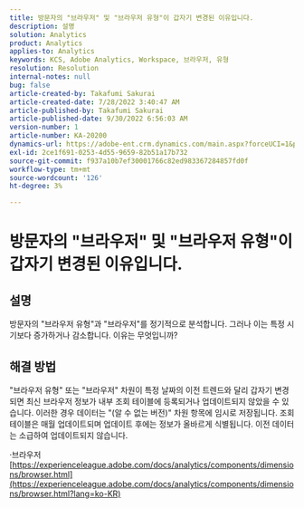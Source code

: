 ```yaml
---
title: 방문자의 "브라우저" 및 "브라우저 유형"이 갑자기 변경된 이유입니다.
description: 설명
solution: Analytics
product: Analytics
applies-to: Analytics
keywords: KCS, Adobe Analytics, Workspace, 브라우저, 유형
resolution: Resolution
internal-notes: null
bug: false
article-created-by: Takafumi Sakurai
article-created-date: 7/28/2022 3:40:47 AM
article-published-by: Takafumi Sakurai
article-published-date: 9/30/2022 6:56:03 AM
version-number: 1
article-number: KA-20200
dynamics-url: https://adobe-ent.crm.dynamics.com/main.aspx?forceUCI=1&pagetype=entityrecord&etn=knowledgearticle&id=7338840c-270e-ed11-82e5-000d3a379369
exl-id: 2ce1f691-0253-4d55-9659-82b51a17b732
source-git-commit: f937a10b7ef30001766c82ed983367284857fd0f
workflow-type: tm+mt
source-wordcount: '126'
ht-degree: 3%

---
```


# 방문자의 &quot;브라우저&quot; 및 &quot;브라우저 유형&quot;이 갑자기 변경된 이유입니다.

## 설명

방문자의 &quot;브라우저 유형&quot;과 &quot;브라우저&quot;를 정기적으로 분석합니다. 그러나 이는 특정 시기보다 증가하거나 감소합니다. 이유는 무엇입니까?

## 해결 방법


&quot;브라우저 유형&quot; 또는 &quot;브라우저&quot; 차원이 특정 날짜의 이전 트렌드와 달리 갑자기 변경되면 최신 브라우저 정보가 내부 조회 테이블에 등록되거나 업데이트되지 않았을 수 있습니다. 이러한 경우 데이터는 &quot;(알 수 없는 버전)&quot; 차원 항목에 임시로 저장됩니다. 조회 테이블은 매월 업데이트되며 업데이트 후에는 정보가 올바르게 식별됩니다. 이전 데이터는 소급하여 업데이트되지 않습니다.

·브라우저
[https://experienceleague.adobe.com/docs/analytics/components/dimensions/browser.html](https://experienceleague.adobe.com/docs/analytics/components/dimensions/browser.html?lang=ko-KR)
